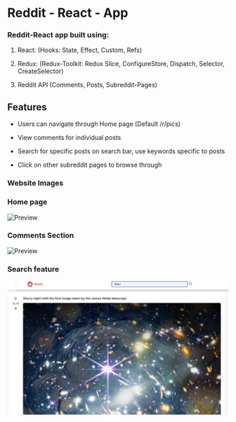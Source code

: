 # Reddit - React - App

### Reddit-React app built using:

1. React: (Hooks: State, Effect, Custom, Refs)

2. Redux: (Redux-Toolkit: Redux Slice, ConfigureStore, Dispatch, Selector, CreateSelector)

3. Reddit API (Comments, Posts, Subreddit-Pages)

## Features

- Users can navigate through Home page (Default /r/pics)

- View comments for individual posts

- Search for specific posts on search bar, use keywords specific to posts

- Click on other subreddit pages to browse through

### Website Images

### Home page

![Preview](homepage.png?raw=true)

### Comments Section

![Preview](comments.png?raw=true)

### Search feature

![Preview](search.png?raw=true)
